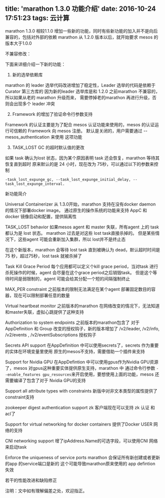 title: 'marathon 1.3.0 功能介绍'
date: 2016-10-24 17:51:23
tags: 云计算
---

marathon 1.3.0 相较1.1.0 增加一些新的功能，同时有些新功能的加入并不是向后兼容的，包括对外部的依赖
marathon 从 1.2.0 版本以后，就开始要求 mesos 的版本大于1.0.0

不兼容修改：

下面来详细介绍一下新的功能：

1. 新的选举依赖库

marathon 的 leader 选举代码改进增加了稳定性，Leader 选举的代码是依赖于 Curator 第三方库的
因为新的leader 选举库是和 1.2.0 之前marathon 不兼容的，所以如果从老的 marathon 升级而来，
需要停掉老的marathon 再进行升级，否则会出现多个 leader 冲突

2. Framework 的增加了验证命令行参数支持

Framework 的认证主要是为了配合 mesos 认证功能来使用的，mesos 的认证运行可信赖的 Framework 向 mesos 注册。
默认是关闭的，用户需要通过  --mesos_authentication 来使用 这项功能

3. TASK_LOST GC 的超时默认值的更改

如果 task 确认为lost 状态，因为某个原因表明 task 还会恢复，marathon 等待其恢复直到超时
原来默认的是 24 小时，现在改为 75秒，可以通过以下的参数来控制

```
-task_lost_expunge_gc, --task_lost_expunge_initial_delay, --task_lost_expunge_interval.
```

新功能简介

Universal Containerizer
从 1.3.0开始，marathon 支持在没有docker daemon 的情况下部署docker image。
通过原生的操作系统的功能来支持 AppC 和 docker 镜像启动和配置，提供隔离性

TASK_LOST behavior
如果mesos agent 和 master 失联，所有agent 上的 task 都认为是 lost 状态。 marathon 过去是对这些 lost task直接杀掉的。
但是某些情况下，这些agent 可能会重新加入集群，所以 lost并不是终止态

在这个新版本，marathon 会等待  lost task 直到被确认为 dead，默认超时时间是 75 秒，超过75秒，lost task 就被杀掉了


Task Kill Grace Period
每个应用都可以定义个kill grace period，当对task 进行杀死操作的时候，agent 会尽量在这个grace period之后销毁task。
但是这个等待时间是弱限制的，agent 可能会给其分配一个短的间隔强制终止

MAX_PER constraint
之前版本的限制无法满足在某个agent 部署固定数目的容器，现在可以限制部署任意的数量

Virtual heartbeat monitor
之前版本的marathon 在网络改变的情况下，无法知道和master失联，虚拟心跳提供了这种支持

Authorization  to system endpoints
之前版本的marathon包含了 对于 AppDefinition 和 Group 改变的授权钩子，新的版本增加了  /v2/leader, /v2/info, /v2/events , /v2/eventSubscriptions
 授权钩子

Secrets API support
在AppDefinition 中可以使用secrets了，secrets 作为重要的实体在环境变量里使用
原生的mesos不支持，需要借助一个插件来支持

Support for Nvidia GPU
在AppDefintion 中可以使用gpus作为Nvidia GPU资源了，mesos 对gpus这种重要实体提供原生支持，marathon 中 通过命令行参数
 `--enable_features gpu_resources`来开启使用，要想使用上面的功能，mesos 还需要编译了包含了对于  Nvidia GPU的支持

Support all attribute types with constraints
新版中对非文本类型的属性提供了constraint支持

zookeeper digest authentication support
zk 客户端现在可以支持 zk 认证 和 acl了

Support for virtual networking for docker containers
提供了Docker USER 网络的支持

CNI networking support
增了ipAddress.Name的可选字段，可以使用CNI 网络来启动task

Enforce the uniqueness of service ports
marathon 会保证所有新创建或者更新的app 的service端口是新的
这个可能导致marathon原来使用的 app defintion 失效

若干的性能改进和缺陷修正

注明：文中如有理解偏差之处，欢迎指正。